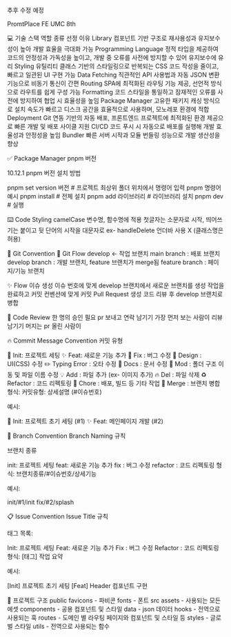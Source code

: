 추후 수정 예정

PromtPlace FE
UMC 8th


💻 기술 스택
역할	종류	선정 이유
Library		컴포넌트 기반 구조로 재사용성과 유지보수성이 높아 개발 효율을 극대화 가능
Programming Language		정적 타입을 제공하여 코드의 안정성과 가독성을 높이고, 개발 중 오류를 사전에 방지할 수 있어 유지보수에 유리
Styling		유틸리티 클래스 기반의 스타일링으로 반복되는 CSS 코드 작성을 줄이고, 빠르고 일관된 UI 구현 가능
Data Fetching		직관적인 API 사용법과 자동 JSON 변환 기능으로 비동기 통신이 간편
Routing		SPA에 최적화된 라우팅 기능 제공, 선언적 방식으로 라우트를 쉽게 구성 가능
Formatting	  	코드 스타일을 통일하고 잠재적인 오류를 사전에 방지하여 협업 시 효율성을 높임
Package Manager		고유한 패키지 캐싱 방식으로 설치 속도가 빠르고 디스크 공간을 효율적으로 사용하며, 모노레포 환경에 적합
Deployment		Git 연동 기반의 자동 배포, 프론트엔드 프로젝트에 최적화된 환경 제공으로 빠른 개발 및 배포 사이클 지원
CI/CD		코드 푸시 시 자동으로 배포를 실행해 개발 효율성과 안정성을 높임
Bundler		빠른 서버 시작과 모듈 번들링 성능으로 개발 생산성을 향상

✅ Package Manager
pnpm 버전

10.12.1
pnpm 버전 설치 방법

pnpm set version 버전 # 프로젝트 최상위 폴더 위치에서 명령어 입력
pnpm 명령어 예시
pnpm install # 전체 설치
pnpm add 라이브러리 # 라이브러리 설치
pnpm dev # 실행

⌨️ Code Styling
camelCase
변수명, 함수명에 적용
첫글자는 소문자로 시작, 띄어쓰기는 붙이고 뒷 단어의 시작을 대문자로
ex- handleDelete
언더바 사용 X (클래스명은 허용)

🔗 Git Convention
📌 Git Flow
develop ← 작업 브랜치
main branch : 배포 브랜치
develop branch : 개발 브랜치, feature 브랜치가 merge됨
feature branch : 페이지/기능 브랜치

✨ Flow
이슈 생성
이슈 번호에 맞게 develop 브랜치에서 새로운 브랜치를 생성
작업을 완료하고 커밋 컨벤션에 맞게 커밋
Pull Request 생성
코드 리뷰 후 develop 브랜치로 병합

🌱 Code Review
한 명의 승인 필요
pr 보내고 연락 남기기
가장 먼저 보는 사람이 리뷰 남기기
머지는 pr 올린 사람이

🔥 Commit Message Convention
커밋 유형

🎉 Init: 프로젝트 세팅
✨ Feat: 새로운 기능 추가
🐛 Fix : 버그 수정
💄 Design : UI(CSS) 수정
✏️ Typing Error : 오타 수정
📝 Docs : 문서 수정
🚚 Mod : 폴더 구조 이동 및 파일 이름 수정
💡 Add : 파일 추가 (ex- 이미지 추가)
🔥 Del : 파일 삭제
♻️ Refactor : 코드 리펙토링
🚧 Chore : 배포, 빌드 등 기타 작업
🔀 Merge : 브랜치 병합
형식: 커밋유형: 상세설명 (#이슈번호)

예시:

🎉 Init: 프로젝트 초기 세팅 (#1)
✨ Feat: 메인페이지 개발 (#2)

🌿 Branch Convention
Branch Naming 규칙

브랜치 종류

init: 프로젝트 세팅
feat: 새로운 기능 추가
fix : 버그 수정
refactor : 코드 리펙토링
형식: 브랜치종류/#이슈번호/상세기능

예시:

init/#1/init
fix/#2/splash

📋 Issue Convention
Issue Title 규칙

태그 목록:

Init: 프로젝트 세팅
Feat: 새로운 기능 추가
Fix : 버그 수정
Refactor : 코드 리펙토링
형식: [태그] 작업 요약

예시:

[Init] 프로젝트 초기 세팅
[Feat] Header 컴포넌트 구현

📂 프로젝트 구조
public
favicons - 파비콘
fonts - 폰트
src
assets - 사용되는 모든 에셋
components - 공용 컴포넌트 및 스타일
data - json 데이터
hooks - 전역으로 사용되는 훅
routes - 도메인 별 라우팅 페이지와 컴포넌트 및 스타일 등
styles - 글로벌 스타일
utils - 전역으로 사용되는 함수

